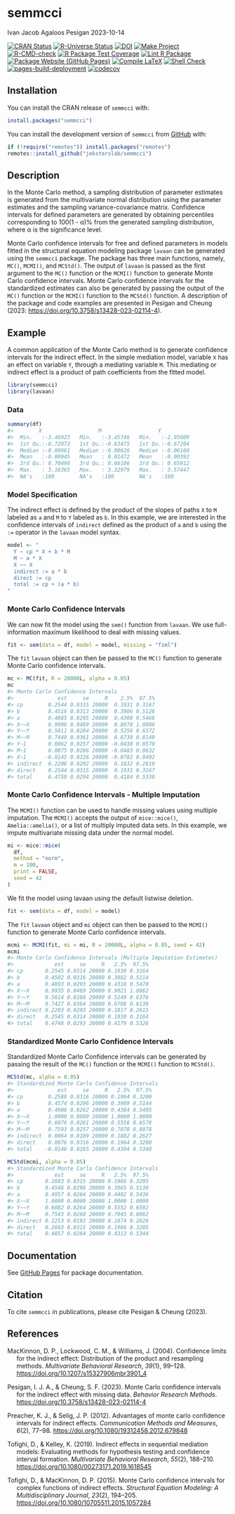 semmcci
================
Ivan Jacob Agaloos Pesigan
2023-10-14

<!-- README.md is generated from .setup/readme/README.Rmd. Please edit that file -->
<!-- badges: start -->

[![CRAN
Status](https://www.r-pkg.org/badges/version/semmcci)](https://cran.r-project.org/package=semmcci)
[![R-Universe
Status](https://jeksterslab.r-universe.dev/badges/semmcci)](https://jeksterslab.r-universe.dev)
[![DOI](https://zenodo.org/badge/DOI/10.3758/s13428-023-02114-4.svg)](https://doi.org/10.3758/s13428-023-02114-4)
[![Make
Project](https://github.com/jeksterslab/semmcci/actions/workflows/make.yml/badge.svg)](https://github.com/jeksterslab/semmcci/actions/workflows/make.yml)
[![R-CMD-check](https://github.com/jeksterslab/semmcci/actions/workflows/check-full.yml/badge.svg)](https://github.com/jeksterslab/semmcci/actions/workflows/check-full.yml)
[![R Package Test
Coverage](https://github.com/jeksterslab/semmcci/actions/workflows/test-coverage.yml/badge.svg)](https://github.com/jeksterslab/semmcci/actions/workflows/test-coverage.yml)
[![Lint R
Package](https://github.com/jeksterslab/semmcci/actions/workflows/lint.yml/badge.svg)](https://github.com/jeksterslab/semmcci/actions/workflows/lint.yml)
[![Package Website (GitHub
Pages)](https://github.com/jeksterslab/semmcci/actions/workflows/pkgdown-gh-pages.yml/badge.svg)](https://github.com/jeksterslab/semmcci/actions/workflows/pkgdown-gh-pages.yml)
[![Compile
LaTeX](https://github.com/jeksterslab/semmcci/actions/workflows/latex.yml/badge.svg)](https://github.com/jeksterslab/semmcci/actions/workflows/latex.yml)
[![Shell
Check](https://github.com/jeksterslab/semmcci/actions/workflows/shellcheck.yml/badge.svg)](https://github.com/jeksterslab/semmcci/actions/workflows/shellcheck.yml)
[![pages-build-deployment](https://github.com/jeksterslab/semmcci/actions/workflows/pages/pages-build-deployment/badge.svg)](https://github.com/jeksterslab/semmcci/actions/workflows/pages/pages-build-deployment)
[![codecov](https://codecov.io/gh/jeksterslab/semmcci/branch/main/graph/badge.svg?token=KVLUET3DJ6)](https://codecov.io/gh/jeksterslab/semmcci)
<!-- badges: end -->

## Installation

You can install the CRAN release of `semmcci` with:

``` r
install.packages("semmcci")
```

You can install the development version of `semmcci` from
[GitHub](https://github.com/jeksterslab/semmcci) with:

``` r
if (!require("remotes")) install.packages("remotes")
remotes::install_github("jeksterslab/semmcci")
```

## Description

In the Monte Carlo method, a sampling distribution of parameter
estimates is generated from the multivariate normal distribution using
the parameter estimates and the sampling variance-covariance matrix.
Confidence intervals for defined parameters are generated by obtaining
percentiles corresponding to 100(1 - α)% from the generated sampling
distribution, where α is the significance level.

Monte Carlo confidence intervals for free and defined parameters in
models fitted in the structural equation modeling package `lavaan` can
be generated using the `semmcci` package. The package has three main
functions, namely, `MC()`, `MCMI()`, and `MCStd()`. The output of
`lavaan` is passed as the first argument to the `MC()` function or the
`MCMI()` function to generate Monte Carlo confidence intervals. Monte
Carlo confidence intervals for the standardized estimates can also be
generated by passing the output of the `MC()` function or the `MCMI()`
function to the `MCStd()` function. A description of the package and
code examples are presented in Pesigan and Cheung (2023:
<https://doi.org/10.3758/s13428-023-02114-4>).

## Example

A common application of the Monte Carlo method is to generate confidence
intervals for the indirect effect. In the simple mediation model,
variable `X` has an effect on variable `Y`, through a mediating variable
`M`. This mediating or indirect effect is a product of path coefficients
from the fitted model.

``` r
library(semmcci)
library(lavaan)
```

### Data

``` r
summary(df)
#>        X                  M                  Y           
#>  Min.   :-3.46923   Min.   :-3.45746   Min.   :-2.95009  
#>  1st Qu.:-0.72073   1st Qu.:-0.63475   1st Qu.:-0.67204  
#>  Median :-0.00961   Median :-0.00626   Median :-0.06160  
#>  Mean   :-0.00945   Mean   : 0.01472   Mean   :-0.00392  
#>  3rd Qu.: 0.70498   3rd Qu.: 0.66106   3rd Qu.: 0.65912  
#>  Max.   : 3.16365   Max.   : 3.32979   Max.   : 3.57447  
#>  NA's   :100        NA's   :100        NA's   :100
```

### Model Specification

The indirect effect is defined by the product of the slopes of paths `X`
to `M` labeled as `a` and `M` to `Y` labeled as `b`. In this example, we
are interested in the confidence intervals of `indirect` defined as the
product of `a` and `b` using the `:=` operator in the `lavaan` model
syntax.

``` r
model <- "
  Y ~ cp * X + b * M
  M ~ a * X
  X ~~ X
  indirect := a * b
  direct := cp
  total := cp + (a * b)
"
```

### Monte Carlo Confidence Intervals

We can now fit the model using the `sem()` function from `lavaan`. We
use full-information maximum likelihood to deal with missing values.

``` r
fit <- sem(data = df, model = model, missing = "fiml")
```

The `fit` `lavaan` object can then be passed to the `MC()` function to
generate Monte Carlo confidence intervals.

``` r
mc <- MC(fit, R = 20000L, alpha = 0.05)
mc
#> Monte Carlo Confidence Intervals
#>              est     se     R    2.5%  97.5%
#> cp        0.2544 0.0315 20000  0.1931 0.3167
#> b         0.4516 0.0313 20000  0.3906 0.5126
#> a         0.4885 0.0295 20000  0.4308 0.5466
#> X~~X      0.9896 0.0469 20000  0.8978 1.0806
#> Y~~Y      0.5811 0.0284 20000  0.5256 0.6372
#> M~~M      0.7449 0.0361 20000  0.6739 0.8149
#> Y~1       0.0062 0.0257 20000 -0.0438 0.0570
#> M~1       0.0075 0.0286 20000 -0.0483 0.0632
#> X~1      -0.0145 0.0326 20000 -0.0782 0.0492
#> indirect  0.2206 0.0202 20000  0.1832 0.2619
#> direct    0.2544 0.0315 20000  0.1931 0.3167
#> total     0.4750 0.0294 20000  0.4184 0.5330
```

### Monte Carlo Confidence Intervals - Multiple Imputation

The `MCMI()` function can be used to handle missing values using
multiple imputation. The `MCMI()` accepts the output of `mice::mice()`,
`Amelia::amelia()`, or a list of multiply imputed data sets. In this
example, we impute multivariate missing data under the normal model.

``` r
mi <- mice::mice(
  df,
  method = "norm",
  m = 100,
  print = FALSE,
  seed = 42
)
```

We fit the model using lavaan using the default listwise deletion.

``` r
fit <- sem(data = df, model = model)
```

The `fit` `lavaan` object and `mi` object can then be passed to the
`MCMI()` function to generate Monte Carlo confidence intervals.

``` r
mcmi <- MCMI(fit, mi = mi, R = 20000L, alpha = 0.05, seed = 42)
mcmi
#> Monte Carlo Confidence Intervals (Multiple Imputation Estimates)
#>             est     se     R   2.5%  97.5%
#> cp       0.2545 0.0314 20000 0.1930 0.3164
#> b        0.4502 0.0316 20000 0.3882 0.5114
#> a        0.4893 0.0293 20000 0.4318 0.5470
#> X~~X     0.9935 0.0469 20000 0.9021 1.0862
#> Y~~Y     0.5814 0.0288 20000 0.5249 0.6376
#> M~~M     0.7427 0.0364 20000 0.6708 0.8139
#> indirect 0.2203 0.0203 20000 0.1817 0.2615
#> direct   0.2545 0.0314 20000 0.1930 0.3164
#> total    0.4748 0.0293 20000 0.4179 0.5326
```

### Standardized Monte Carlo Confidence Intervals

Standardized Monte Carlo Confidence intervals can be generated by
passing the result of the `MC()` function or the `MCMI()` function to
`MCStd()`.

``` r
MCStd(mc, alpha = 0.05)
#> Standardized Monte Carlo Confidence Intervals
#>              est     se     R   2.5%  97.5%
#> cp        0.2588 0.0316 20000 0.1964 0.3200
#> b         0.4574 0.0296 20000 0.3989 0.5144
#> a         0.4906 0.0262 20000 0.4384 0.5405
#> X~~X      1.0000 0.0000 20000 1.0000 1.0000
#> Y~~Y      0.6076 0.0261 20000 0.5556 0.6578
#> M~~M      0.7593 0.0257 20000 0.7078 0.8078
#> indirect  0.0064 0.0189 20000 0.1882 0.2627
#> direct    0.0076 0.0316 20000 0.1964 0.3200
#> total    -0.0146 0.0265 20000 0.4304 0.5340
```

``` r
MCStd(mcmi, alpha = 0.05)
#> Standardized Monte Carlo Confidence Intervals
#>             est     se     R   2.5%  97.5%
#> cp       0.2603 0.0315 20000 0.1966 0.3205
#> b        0.4546 0.0298 20000 0.3965 0.5130
#> a        0.4957 0.0264 20000 0.4402 0.5436
#> X~~X     1.0000 0.0000 20000 1.0000 1.0000
#> Y~~Y     0.6082 0.0264 20000 0.5552 0.6592
#> M~~M     0.7543 0.0260 20000 0.7045 0.8062
#> indirect 0.2253 0.0192 20000 0.1874 0.2626
#> direct   0.2603 0.0315 20000 0.1966 0.3205
#> total    0.4857 0.0264 20000 0.4313 0.5344
```

## Documentation

See [GitHub Pages](https://jeksterslab.github.io/semmcci/index.html) for
package documentation.

## Citation

To cite `semmcci` in publications, please cite Pesigan & Cheung (2023).

## References

<div id="refs" class="references csl-bib-body hanging-indent"
line-spacing="2">

<div id="ref-MacKinnon-Lockwood-Williams-2004" class="csl-entry">

MacKinnon, D. P., Lockwood, C. M., & Williams, J. (2004). Confidence
limits for the indirect effect: Distribution of the product and
resampling methods. *Multivariate Behavioral Research*, *39*(1), 99–128.
<https://doi.org/10.1207/s15327906mbr3901_4>

</div>

<div id="ref-Pesigan-Cheung-2023" class="csl-entry">

Pesigan, I. J. A., & Cheung, S. F. (2023). Monte Carlo confidence
intervals for the indirect effect with missing data. *Behavior Research
Methods*. <https://doi.org/10.3758/s13428-023-02114-4>

</div>

<div id="ref-Preacher-Selig-2012" class="csl-entry">

Preacher, K. J., & Selig, J. P. (2012). Advantages of monte carlo
confidence intervals for indirect effects. *Communication Methods and
Measures*, *6*(2), 77–98. <https://doi.org/10.1080/19312458.2012.679848>

</div>

<div id="ref-Tofighi-Kelley-2019" class="csl-entry">

Tofighi, D., & Kelley, K. (2019). Indirect effects in sequential
mediation models: Evaluating methods for hypothesis testing and
confidence interval formation. *Multivariate Behavioral Research*,
*55*(2), 188–210. <https://doi.org/10.1080/00273171.2019.1618545>

</div>

<div id="ref-Tofighi-MacKinnon-2015" class="csl-entry">

Tofighi, D., & MacKinnon, D. P. (2015). Monte Carlo confidence intervals
for complex functions of indirect effects. *Structural Equation
Modeling: A Multidisciplinary Journal*, *23*(2), 194–205.
<https://doi.org/10.1080/10705511.2015.1057284>

</div>

</div>
